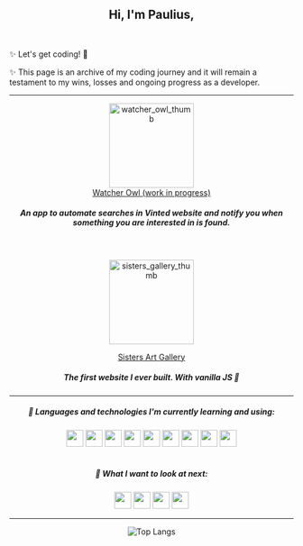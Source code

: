 <h2 align="center">
Hi, I'm Paulius,
</h2>
<br />
<div>
  
✨ Let's get coding! :raised_hands:

✨ This page is an archive of my coding journey and it will remain a testament to my wins, losses and ongoing progress as a developer.
</div>

<hr/>

<div align="center">
<a href="https://watcher-owl.vercel.app"><img width="150" alt="watcher_owl_thumb" src="https://github.com/pauliusgin/pauliusgin/assets/140472668/d7c94be7-cc51-4323-a020-1c8409b7db0e"></a><br/>
<a href="https://watcher-owl.vercel.app">Watcher Owl (work in progress)<a/><br/>
  
  ##### An app to automate searches in Vinted website and notify you when something you are interested in is found.
<br/>
  <br/>
<a href="https://sistersartgallery.netlify.app"><img width="150" alt="sisters_gallery_thumb" src="https://github.com/pauliusgin/pauliusgin/assets/140472668/ba51ae6e-8007-40da-b4e8-51d1fbf2949e"></a><br/>
  
<a href="https://sistersartgallery.netlify.app">Sisters Art Gallery</a> <br/>

  ##### The first website I ever built. With vanilla JS 🤡
  
</div>

---

<div align="center">
  
##### 🌱 Languages and technologies I'm currently learning and using:

<img src="https://img.shields.io/badge/-HTML-000?&logo=HTML5" height="30">
<img src="https://img.shields.io/badge/-CSS-000?&logo=CSS3" height="30">
<img src="https://img.shields.io/badge/-Bootstrap-000?&logo=Bootstrap" height="30">
<img src="https://img.shields.io/badge/-JavaScript-000?&logo=JavaScript" height="30">
<img src="https://img.shields.io/badge/-TypeScript-000?&logo=TypeScript" height="30">
<img src="https://img.shields.io/badge/-Node.js-000?&logo=Node.js" height="30">
<img src="https://img.shields.io/badge/-React-000?&logo=React" height="30">
<img src="https://img.shields.io/badge/-MongoDB-000?&logo=MongoDB" height="30">
<img src="https://img.shields.io/badge/-Git-000?&logo=Git" height="30">
<br />
<br />

##### :telescope: What I want to look at next:

<img src="https://img.shields.io/badge/-Docker-000?&logo=Docker" height="30">
<img src="https://img.shields.io/badge/-Next.js-000?&logo=Next.js" height="30">
<img src="https://img.shields.io/badge/-Tailwind CSS-000?&logo=Tailwind CSS" height="30">
<img src="https://img.shields.io/badge/-htmx-000?&logo=htmx" height="30">
</div>

  ---
  
<div align="center">

![Top Langs](https://github-readme-stats.vercel.app/api/top-langs/?username=pauliusgin&exclude_repo=pauliusgin,HTML,JavaScript,TypeScript,react-shop.react-shop-backend&layout=compact&hide_border=true&bg_color=0D1117&title_color=ffffff&text_color=ffffff)
  
</div>
